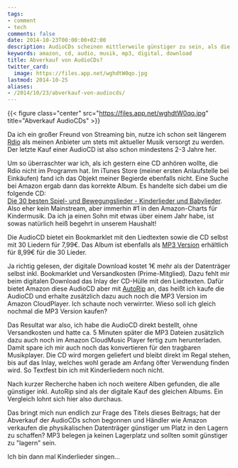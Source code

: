 ```yaml
---
tags:
- comment
- tech
comments: false
date: 2014-10-23T00:00:00+02:00
description: AudioCDs scheinen mittlerweile günstiger zu sein, als die digitale Alternative.
keywords: amazon, cd, audio, musik, mp3, digital, download
title: Abverkauf von AudioCDs?
twitter_card:
  image: https://files.app.net/wghdtW0qo.jpg
lastmod: 2014-10-25
aliases:
- /2014/10/23/abverkauf-von-audiocds/
---
```


{{< figure class="center" src="https://files.app.net/wghdtW0qo.jpg" title="Abverkauf AudioCDs" >}}

Da ich ein großer Freund von Streaming bin, nutze ich schon seit längerem [Rdio](http://www.rdio.com/) als meinen Anbieter um stets mit aktueller Musik versorgt zu werden. Der letzte Kauf einer AudioCD ist also schon mindestens 2-3 Jahre her.

Um so überraschter war ich, als ich gestern eine CD anhören wollte, die Rdio nicht im Programm hat. Im iTunes Store (meiner ersten Anlaufstelle bei Einkäufen) fand ich das Objekt meiner Begierde ebenfalls nicht. Eine Suche bei Amazon ergab dann das korrekte Album. Es handelte sich dabei um die folgende CD:  
[Die 30 besten Spiel- und Bewegungslieder - Kinderlieder und Babylieder](http://www.amazon.de/gp/product/B003ZE2M9U?ie=UTF8&tag=renblo07-21&linkCode=as2&camp=1638&creative=19454&creativeASIN=B003ZE2M9U). Also eher kein Mainstream, aber immerhin #1 in den Amazon-Charts für Kindermusik. Da ich ja einen Sohn mit etwas über einem Jahr habe, ist sowas natürlich heiß begehrt in unserem Haushalt!

Die AudioCD bietet ein Bookmarklet mit den Liedtexten sowie die CD selbst mit 30 Liedern für 7,99€. Das Album ist ebenfalls als [MP3 Version](http://www.amazon.de/gp/product/B0041MU89Q?ie=UTF8&tag=renblo07-21&linkCode=as2&camp=1638&creative=19454&creativeASIN=B0041MU89Q) erhältlich für 8,99€ für die 30 Lieder.

Ja richtig gelesen, der digitale Download kostet 1€ mehr als der Datenträger selbst inkl. Bookmarklet und Versandkosten (Prime-Mitglied). Dazu fehlt mir beim digitalen Download das Inlay der CD-Hülle mit den Liedtexten. Dafür bietet Amazon diese AudioCD aber mit [AutoRip](http://www.amazon.de/l/2624847031/ref=surl_autorip) an, das heißt ich kaufe die AudioCD und erhalte zusätzlich dazu auch noch die MP3 Version im Amazon CloudPlayer. Ich schaute noch verwirrter. Wieso soll ich gleich nochmal die MP3 Version kaufen?

Das Resultat war also, ich habe die AudioCD direkt bestellt, ohne Versandkosten und hatte ca. 5 Minuten später die MP3 Dateien zusätzlich dazu auch noch im Amazon CloudMusic Player fertig zum herunterladen. Damit spare ich mir auch noch das konvertieren für den tragbaren Musikplayer. Die CD wird morgen geliefert und bleibt direkt im Regal stehen, bis auf das Inlay, welches wohl gerade am Anfang öfter Verwendung finden wird. So Textfest bin ich mit Kinderliedern noch nicht.

Nach kurzer Recherche haben ich noch weitere Alben gefunden, die alle günstiger inkl. AutoRip sind als der digitale Kauf des gleichen Albums. Ein Vergleich lohnt sich hier also durchaus.

Das bringt mich nun endlich zur Frage des Titels dieses Beitrags; hat der Abverkauf der AudioCDs schon begonnen und Händler wie Amazon verkaufen die physikalischen Datenträger günstiger um Platz in den Lagern zu schaffen? MP3 belegen ja keinen Lagerplatz und sollten somit günstiger zu "lagern" sein.

Ich bin dann mal Kinderlieder singen…

